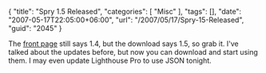 {
	"title": "Spry 1.5 Released",
	"categories": [
		"Misc"
	],
	"tags": [],
	"date": "2007-05-17T22:05:00+06:00",
	"url": "/2007/05/17/Spry-15-Released",
	"guid": "2045"
}

The <a href="http://labs.adobe.com/technologies/spry/">front page</a> still says 1.4, but the download says 1.5, so grab it. I've talked about the updates before, but now you can download and start using them. I may even update Lighthouse Pro to use JSON tonight.